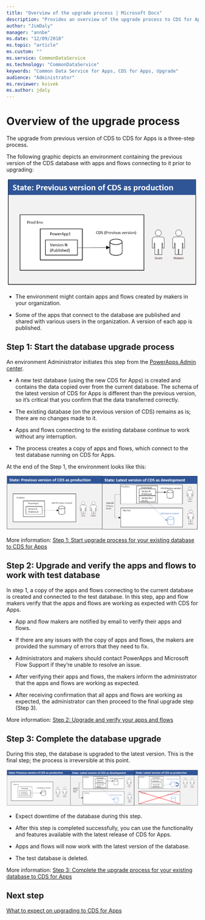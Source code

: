 ```yaml
---
title: "Overview of the upgrade process | Microsoft Docs"
description: "Provides an overview of the upgrade process to CDS for Apps."
author: "JimDaly"
manager: "annbe"
ms.date: "12/09/2018"
ms.topic: "article"
ms.custom: ""
ms.service: CommonDataService
ms.technology: "CommonDataService"
keywords: "Common Data Service for Apps, CDS for Apps, Upgrade"
audience: "Administrator"
ms.reviewer: kvivek
ms.author: jdaly
---
```


# Overview of the upgrade process

The upgrade from previous version of CDS to CDS for Apps is a three-step process.

The following graphic depicts an environment containing the previous version of
the CDS database with apps and flows connecting to it prior to upgrading:  

![Before upgrading to CDS for Apps](media/before-upgrade.png)

-   The environment might contain apps and flows created by makers in your
    organization. 

-   Some of the apps that connect to the database are published and shared with
    various users in the organization. A version of each app is published. 

## Step 1: Start the database upgrade process

An environment Administrator initiates this step from the [PowerApps Admin
center](https://admin.powerapps.com/). 

-   A new test database (using the new CDS for Apps) is created and contains the
    data copied over from the current database. The schema of the latest version
    of CDS for Apps is different than the previous version, so it’s critical
    that you confirm that the data transferred correctly.  

-   The existing database (on the previous version of CDS) remains as is; there
    are no changes made to it. 

-   Apps and flows connecting to the existing database continue to work without
    any interruption. 

-   The process creates a copy of apps and flows, which connect to the test
    database running on CDS for Apps.  

At the end of the Step 1, the environment looks like this:  

![After database upgrade](media/after-db-upgrade.png)

More information: [Step 1: Start upgrade process for your existing database to CDS for Apps](start-upgrade-process.md)

## Step 2: Upgrade and verify the apps and flows to work with test database

In step 1, a copy of the apps and flows connecting to the current
database is created and connected to the test database. In this step, app and
flow makers verify that the apps and flows are working as expected with CDS for
Apps.  

-   App and flow makers are notified by email to verify their apps and flows. 

-   If there are any issues with the copy of apps and flows, the makers are
    provided the summary of errors that they need to fix. 

-   Administrators and makers should contact PowerApps and Microsoft Flow
    Support if they’re unable to resolve an issue. 

-   After verifying their apps and flows, the makers inform the administrator
    that the apps and flows are working as expected.  

-   After receiving confirmation that all apps and flows are working as
    expected, the administrator can then proceed to the final upgrade step (Step
    3). 

More information: [Step 2: Upgrade and verify your apps and flows](upgrade-verify-apps-flows.md)

## Step 3: Complete the database upgrade

During this step, the database is upgraded to the latest version. This is the
final step; the process is irreversible at this point.  

![After the upgrade](media/after-upgrade.png)

-   Expect downtime of the database during this step.  

-   After this step is completed successfully, you can use the functionality and
    features available with the latest release of CDS for Apps.  

-   Apps and flows will now work with the latest version of the database.

-   The test database is deleted. 

More information: [Step 3: Complete the upgrade process for your existing database to CDS for Apps](complete-upgrade-process.md)

## Next step

[What to expect on upgrading to CDS for Apps](what-to-expect.md)